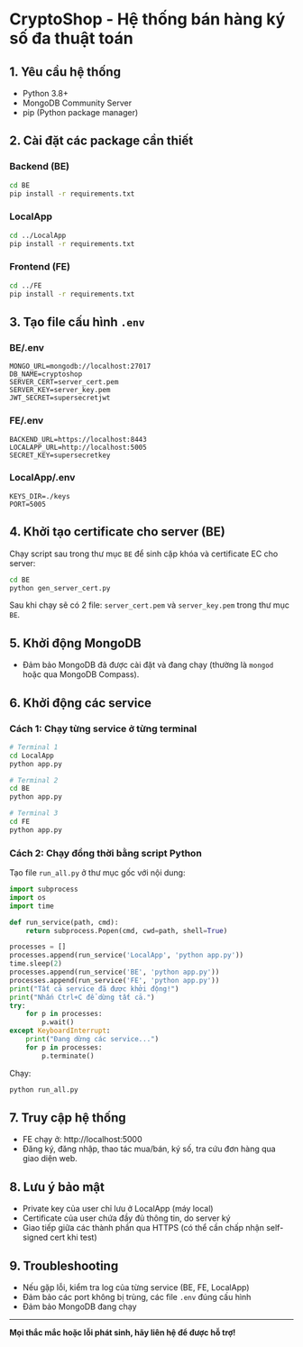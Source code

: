  # CryptoShop - Hệ thống bán hàng ký số đa thuật toán

## 1. Yêu cầu hệ thống
- Python 3.8+
- MongoDB Community Server
- pip (Python package manager)

## 2. Cài đặt các package cần thiết

### Backend (BE)
```bash
cd BE
pip install -r requirements.txt
```

### LocalApp
```bash
cd ../LocalApp
pip install -r requirements.txt
```

### Frontend (FE)
```bash
cd ../FE
pip install -r requirements.txt
```

## 3. Tạo file cấu hình `.env`

### BE/.env
```
MONGO_URL=mongodb://localhost:27017
DB_NAME=cryptoshop
SERVER_CERT=server_cert.pem
SERVER_KEY=server_key.pem
JWT_SECRET=supersecretjwt
```

### FE/.env
```
BACKEND_URL=https://localhost:8443
LOCALAPP_URL=http://localhost:5005
SECRET_KEY=supersecretkey
```

### LocalApp/.env
```
KEYS_DIR=./keys
PORT=5005
```

## 4. Khởi tạo certificate cho server (BE)

Chạy script sau trong thư mục `BE` để sinh cặp khóa và certificate EC cho server:
```bash
cd BE
python gen_server_cert.py
```
Sau khi chạy sẽ có 2 file: `server_cert.pem` và `server_key.pem` trong thư mục `BE`.

## 5. Khởi động MongoDB
- Đảm bảo MongoDB đã được cài đặt và đang chạy (thường là `mongod` hoặc qua MongoDB Compass).

## 6. Khởi động các service

### Cách 1: Chạy từng service ở từng terminal
```bash
# Terminal 1
cd LocalApp
python app.py

# Terminal 2
cd BE
python app.py

# Terminal 3
cd FE
python app.py
```

### Cách 2: Chạy đồng thời bằng script Python
Tạo file `run_all.py` ở thư mục gốc với nội dung:
```python
import subprocess
import os
import time

def run_service(path, cmd):
    return subprocess.Popen(cmd, cwd=path, shell=True)

processes = []
processes.append(run_service('LocalApp', 'python app.py'))
time.sleep(2)
processes.append(run_service('BE', 'python app.py'))
processes.append(run_service('FE', 'python app.py'))
print("Tất cả service đã được khởi động!")
print("Nhấn Ctrl+C để dừng tất cả.")
try:
    for p in processes:
        p.wait()
except KeyboardInterrupt:
    print("Đang dừng các service...")
    for p in processes:
        p.terminate()
```
Chạy:
```bash
python run_all.py
```

## 7. Truy cập hệ thống
- FE chạy ở: http://localhost:5000
- Đăng ký, đăng nhập, thao tác mua/bán, ký số, tra cứu đơn hàng qua giao diện web.

## 8. Lưu ý bảo mật
- Private key của user chỉ lưu ở LocalApp (máy local)
- Certificate của user chứa đầy đủ thông tin, do server ký
- Giao tiếp giữa các thành phần qua HTTPS (có thể cần chấp nhận self-signed cert khi test)

## 9. Troubleshooting
- Nếu gặp lỗi, kiểm tra log của từng service (BE, FE, LocalApp)
- Đảm bảo các port không bị trùng, các file `.env` đúng cấu hình
- Đảm bảo MongoDB đang chạy

---
**Mọi thắc mắc hoặc lỗi phát sinh, hãy liên hệ để được hỗ trợ!**
